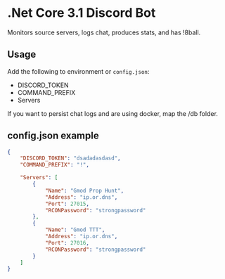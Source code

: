 # .Net Core 3.1 Discord Bot

Monitors source servers, logs chat, produces stats, and has !8ball.

## Usage

Add the following to environment or `config.json`:
- DISCORD_TOKEN
- COMMAND_PREFIX
- Servers

If you want to persist chat logs and are using docker, map the /db folder.

## config.json example
```json
{
    "DISCORD_TOKEN": "dsadadasdasd",
    "COMMAND_PREFIX": "!",

    "Servers": [
        {
            "Name": "Gmod Prop Hunt",
            "Address": "ip.or.dns",
            "Port": 27015,
            "RCONPassword": "strongpassword"
        },
        {
            "Name": "Gmod TTT",
            "Address": "ip.or.dns",
            "Port": 27016,
            "RCONPassword": "strongpassword"
        }
    ]
}
```